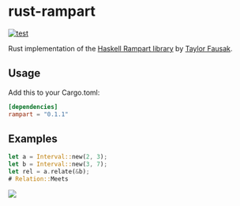 # rust-rampart

[![test](https://github.com/gtnao0219/rust-rampart/actions/workflows/test.yml/badge.svg)](https://github.com/gtnao0219/rust-rampart/actions/workflows/test.yml)

Rust implementation of the [Haskell Rampart library](https://github.com/tfausak/rampart) by [Taylor Fausak](https://taylor.fausak.me/2020/03/13/relate-intervals-with-rampart).

## Usage

Add this to your Cargo.toml:
```toml
[dependencies]
rampart = "0.1.1"
```

## Examples

```rust
let a = Interval::new(2, 3);
let b = Interval::new(3, 7);
let rel = a.relate(&b); 
# Relation::Meets
```

![][interval relations]

[interval relations]: ./docs/interval-relations.svg
